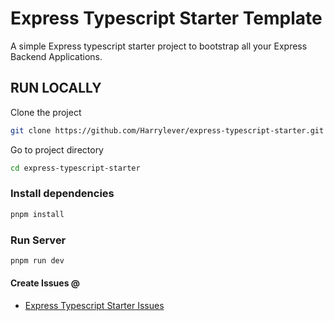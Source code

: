 # Express Typescript Starter Template

A simple Express typescript starter project to bootstrap all your Express Backend Applications.

## RUN LOCALLY

Clone the project

```bash
git clone https://github.com/Harrylever/express-typescript-starter.git
```

Go to project directory
```bash
cd express-typescript-starter
```

### Install dependencies
```bash
pnpm install
```

### Run Server
```bash
pnpm run dev
```

#### Create Issues @
- [Express Typescript Starter Issues](https://www.github.com/harrylever/express-typescript-starter/issues)
